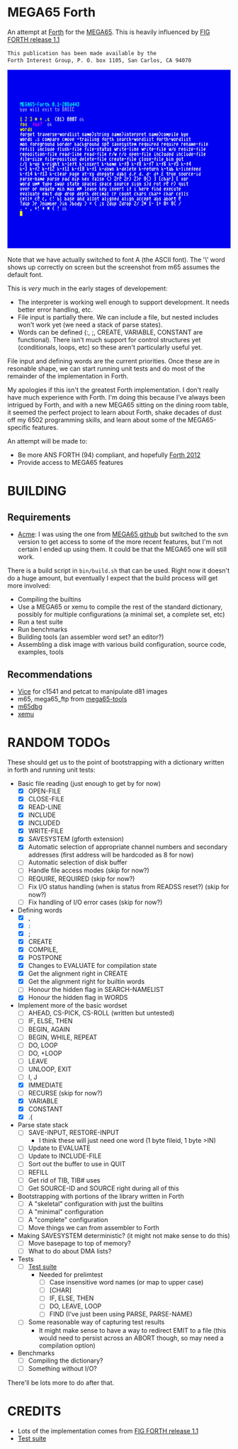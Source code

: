 
# MEGA65 Forth

An attempt at [Forth](https://forth-standard.org/standard/words) for the [MEGA65](https://mega65.org/).  This is heavily influenced by [FIG FORTH release 1.1](https://github.com/ptorric/figforth)

```
This publication has been made available by the 
Forth Interest Group, P. O. box 1105, San Carlos, CA 94070
```

![screenshot](doc/screenshot.png)

Note that we have actually switched to font A (the ASCII font).  The '\\' word shows up correctly on screen but the screenshot from m65 assumes the default font.

This is *very* much in the early stages of developement:

- The interpreter is working well enough to support development.  It needs better error handling, etc.
- File input is partially there.  We can include a file, but nested includes won't work yet (we need a stack of parse states).
- Words can be defined (:, ;, CREATE, VARIABLE, CONSTANT are functional).  There isn't much support for control structures yet (conditionals, loops, etc) so these aren't particularly useful yet.

File input and defining words are the current priorities.  Once these are in resonable shape, we can start running unit tests and do most of the remainder of the implementation in Forth.

My apologies if this isn't the greatest Forth implementation.  I don't really have much experience with Forth.  I'm doing this because I've always been intrigued by Forth, and with a new MEGA65 sitting on the dining room table, it seemed the perfect project to learn about Forth, shake decades of dust off my 6502 programming skills, and learn about some of the MEGA65-specific features.

An attempt will be made to:

- Be more ANS FORTH (94) compliant, and hopefully [Forth 2012](http://www.forth200x.org/documents/forth-2012.pdf)
- Provide access to MEGA65 features

# BUILDING

## Requirements

- [Acme](https://sourceforge.net/projects/acme-crossass):  I was using the one from [MEGA65 github](https://github.com/MEGA65/acme) but switched to the svn version to get access to some of the more recent features, but I'm not certain I ended up using them.  It could be that the MEGA65 one will still work.

There is a build script in `bin/build.sh` that can be used.  Right now it doesn't do a huge amount, but eventually I expect
that the build process will get more involved:

- Compiling the builtins
- Use a MEGA65 or xemu to compile the rest of the standard dictionary, possibly for multiple configurations (a minimal set, a complete set, etc)
- Run a test suite
- Run benchmarks
- Building tools (an assembler word set? an editor?)
- Assembling a disk image with various build configuration, source code, examples, tools

## Recommendations

- [Vice](https://vice-emu.sourceforge.io/) for c1541 and petcat to manipulate d81 images
- m65, mega65_ftp from [mega65-tools](https://github.com/MEGA65/mega65-tools)
- [m65dbg](https://github.com/MEGA65/m65dbg)
- [xemu](https://github.com/lgblgblgb/xemu)

# RANDOM TODOs

These should get us to the point of bootstrapping with a dictionary written in forth and running unit tests:
- Basic file reading (just enough to get by for now)
  - [x] OPEN-FILE
  - [x] CLOSE-FILE
  - [x] READ-LINE
  - [x] INCLUDE
  - [x] INCLUDED
  - [x] WRITE-FILE
  - [x] SAVESYSTEM (gforth extension)
  - [x] Automatic selection of appropriate channel numbers and secondary addresses (first address will be hardcoded as 8 for now)
  - [ ] Automatic selection of disk buffer
  - [ ] Handle file access modes (skip for now?)
  - [ ] REQUIRE, REQUIRED (skip for now?)
  - [ ] Fix I/O status handling (when is status from READSS reset?) (skip for now?)
  - [ ] Fix handling of I/O error cases (skip for now?)
- Defining words
  - [x] ,
  - [x] :
  - [x] ;
  - [x] CREATE
  - [x] COMPILE,
  - [x] POSTPONE
  - [x] Changes to EVALUATE for compilation state
  - [x] Get the alignment right in CREATE
  - [x] Get the alignment right for builtin words
  - [ ] Honour the hidden flag in SEARCH-NAMELIST
  - [x] Honour the hidden flag in WORDS
- Implement more of the basic wordset
  - [ ] AHEAD, CS-PICK, CS-ROLL (written but untested)
  - [ ] IF, ELSE, THEN
  - [ ] BEGIN, AGAIN
  - [ ] BEGIN, WHILE, REPEAT
  - [ ] DO, LOOP
  - [ ] DO, +LOOP
  - [ ] LEAVE
  - [ ] UNLOOP, EXIT
  - [ ] I, J
  - [x] IMMEDIATE
  - [ ] RECURSE (skip for now?)
  - [x] VARIABLE
  - [x] CONSTANT
  - [x] .(
- Parse state stack
  - [ ] SAVE-INPUT, RESTORE-INPUT
    - I think these will just need one word (1 byte fileid, 1 byte >IN)
  - [ ] Update to EVALUATE
  - [ ] Update to INCLUDE-FILE
  - [ ] Sort out the buffer to use in QUIT
  - [ ] REFILL
  - [ ] Get rid of TIB, TIB# uses
  - [ ] Get SOURCE-ID and SOURCE right during all of this
- Bootstrapping with portions of the library written in Forth
  - [ ] A "skeletal" configuration with just the builtins
  - [ ] A "minimal" configuration
  - [ ] A "complete" configuration
  - [ ] Move things we can from assembler to Forth
- Making SAVESYSTEM deterministic? (it might not make sense to do this)
  - [ ] Move basepage to top of memory?
  - [ ] What to do about DMA lists?
- Tests
  - [ ] [Test suite](https://github.com/gerryjackson/forth2012-test-suite)
    - Needed for prelimtest
      - [ ] Case insensitive word names (or map to upper case)
      - [ ] [CHAR]
      - [ ] IF, ELSE, THEN
      - [ ] DO, LEAVE, LOOP
      - [ ] FIND (I've just been using PARSE, PARSE-NAME)
  - [ ] Some reasonable way of capturing test results 
    - It might make sense to have a way to redirect EMIT to a file (this would need to persist across an ABORT though, so may need a compilation option) 
- Benchmarks
  - [ ] Compiling the dictionary?
  - [ ] Something without I/O?

There'll be lots more to do after that.

# CREDITS

- Lots of the implementation comes from [FIG FORTH release 1.1](https://github.com/ptorric/figforth)
- [Test suite](https://github.com/gerryjackson/forth2012-test-suite)
